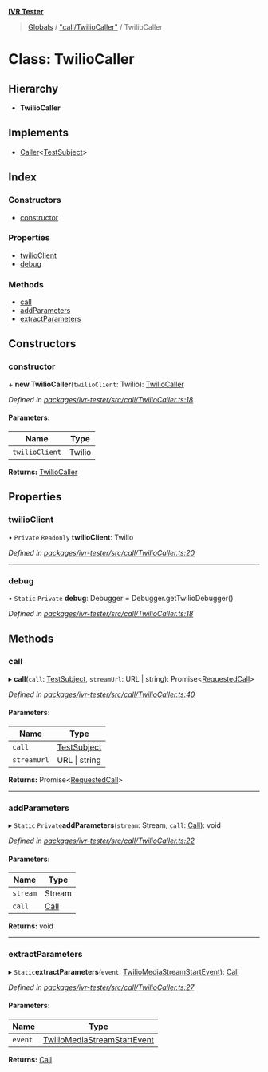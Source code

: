 **[IVR Tester](../README.md)**

> [Globals](../README.md) / ["call/TwilioCaller"](../modules/_call_twiliocaller_.md) / TwilioCaller

# Class: TwilioCaller

## Hierarchy

* **TwilioCaller**

## Implements

* [Caller](../interfaces/_call_caller_.caller.md)\<[TestSubject](../interfaces/_testrunner_.testsubject.md)>

## Index

### Constructors

* [constructor](_call_twiliocaller_.twiliocaller.md#constructor)

### Properties

* [twilioClient](_call_twiliocaller_.twiliocaller.md#twilioclient)
* [debug](_call_twiliocaller_.twiliocaller.md#debug)

### Methods

* [call](_call_twiliocaller_.twiliocaller.md#call)
* [addParameters](_call_twiliocaller_.twiliocaller.md#addparameters)
* [extractParameters](_call_twiliocaller_.twiliocaller.md#extractparameters)

## Constructors

### constructor

\+ **new TwilioCaller**(`twilioClient`: Twilio): [TwilioCaller](_call_twiliocaller_.twiliocaller.md)

*Defined in [packages/ivr-tester/src/call/TwilioCaller.ts:18](https://github.com/SketchingDev/ivr-tester/blob/2e93db6/packages/ivr-tester/src/call/TwilioCaller.ts#L18)*

#### Parameters:

Name | Type |
------ | ------ |
`twilioClient` | Twilio |

**Returns:** [TwilioCaller](_call_twiliocaller_.twiliocaller.md)

## Properties

### twilioClient

• `Private` `Readonly` **twilioClient**: Twilio

*Defined in [packages/ivr-tester/src/call/TwilioCaller.ts:20](https://github.com/SketchingDev/ivr-tester/blob/2e93db6/packages/ivr-tester/src/call/TwilioCaller.ts#L20)*

___

### debug

▪ `Static` `Private` **debug**: Debugger = Debugger.getTwilioDebugger()

*Defined in [packages/ivr-tester/src/call/TwilioCaller.ts:18](https://github.com/SketchingDev/ivr-tester/blob/2e93db6/packages/ivr-tester/src/call/TwilioCaller.ts#L18)*

## Methods

### call

▸ **call**(`call`: [TestSubject](../interfaces/_testrunner_.testsubject.md), `streamUrl`: URL \| string): Promise\<[RequestedCall](../modules/_call_caller_.md#requestedcall)>

*Defined in [packages/ivr-tester/src/call/TwilioCaller.ts:40](https://github.com/SketchingDev/ivr-tester/blob/2e93db6/packages/ivr-tester/src/call/TwilioCaller.ts#L40)*

#### Parameters:

Name | Type |
------ | ------ |
`call` | [TestSubject](../interfaces/_testrunner_.testsubject.md) |
`streamUrl` | URL \| string |

**Returns:** Promise\<[RequestedCall](../modules/_call_caller_.md#requestedcall)>

___

### addParameters

▸ `Static` `Private`**addParameters**(`stream`: Stream, `call`: [Call](../interfaces/_call_twilio_.call.md)): void

*Defined in [packages/ivr-tester/src/call/TwilioCaller.ts:22](https://github.com/SketchingDev/ivr-tester/blob/2e93db6/packages/ivr-tester/src/call/TwilioCaller.ts#L22)*

#### Parameters:

Name | Type |
------ | ------ |
`stream` | Stream |
`call` | [Call](../interfaces/_call_twilio_.call.md) |

**Returns:** void

___

### extractParameters

▸ `Static`**extractParameters**(`event`: [TwilioMediaStreamStartEvent](../interfaces/_call_twiliocaller_.twiliomediastreamstartevent.md)): [Call](../interfaces/_call_twilio_.call.md)

*Defined in [packages/ivr-tester/src/call/TwilioCaller.ts:27](https://github.com/SketchingDev/ivr-tester/blob/2e93db6/packages/ivr-tester/src/call/TwilioCaller.ts#L27)*

#### Parameters:

Name | Type |
------ | ------ |
`event` | [TwilioMediaStreamStartEvent](../interfaces/_call_twiliocaller_.twiliomediastreamstartevent.md) |

**Returns:** [Call](../interfaces/_call_twilio_.call.md)
